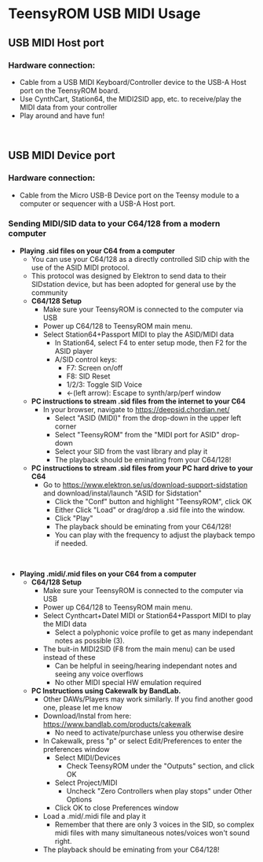 
# TeensyROM USB MIDI Usage

## USB MIDI Host port
### Hardware connection:
  * Cable from a USB MIDI Keyboard/Controller device to the USB-A Host port on the TeensyROM board.
  * Use CynthCart, Station64, the MIDI2SID app, etc. to receive/play the MIDI data from your controller
  * Play around and have fun!
    
<BR>

## USB MIDI Device port
### Hardware connection:
  * Cable from the Micro USB-B Device port on the Teensy module to a computer or sequencer with a USB-A Host port.
    
### Sending MIDI/SID data to your C64/128 from a modern computer

  * **Playing .sid files on your C64 from a computer**
    * You can use your C64/128 as a directly controlled SID chip with the use of the ASID MIDI protocol.
    * This protocol was designed by Elektron to send data to their SIDstation device, but has been adopted for general use by the community
    * **C64/128 Setup**
      * Make sure your TeensyROM is connected to the computer via USB
      * Power up C64/128 to TeensyROM main menu.
      * Select Station64+Passport MIDI to play the ASID/MIDI data
        * In Station64, select F4 to enter setup mode, then F2 for the ASID player
        * A/SID control keys:
          * F7: Screen on/off
          * F8: SID Reset
          * 1/2/3: Toggle SID Voice
          * <-(left arrow): Escape to synth/arp/perf window
    * **PC instructions to stream .sid files from the internet to your C64**
      * In your browser, navigate to https://deepsid.chordian.net/
        * Select "ASID (MIDI)" from the drop-down in the upper left corner
        * Select "TeensyROM" from the "MIDI port for ASID" drop-down
        * Select your SID from the vast library and play it
        * The playback should be eminating from your C64/128!
    * **PC instructions to stream .sid files from your PC hard drive to your C64**
      * Go to https://www.elektron.se/us/download-support-sidstation and download/instal/launch "ASID for Sidstation"
        * Click the "Conf" button and highlight "TeensyROM", click OK
        * Either Click "Load" or drag/drop a .sid file into the window.
        * Click "Play"
        * The playback should be eminating from your C64/128!
        * You can play with the frequency to adjust the playback tempo if needed.

<BR>

  * **Playing .midi/.mid files on your C64 from a computer**
    * **C64/128 Setup**
      * Make sure your TeensyROM is connected to the computer via USB
      * Power up C64/128 to TeensyROM main menu.
      * Select Cynthcart+Datel MIDI or Station64+Passport MIDI to play the MIDI data
        * Select a polyphonic voice profile to get as many independant notes as possible (3).
      * The buit-in MIDI2SID (F8 from the main menu) can be used instead of these
        * Can be helpful in seeing/hearing independant notes and seeing any voice overflows
        * No other MIDI special HW emulation required
    * **PC Instructions using Cakewalk by BandLab.**
      * Other DAWs/Players may work similarly.  If you find another good one, please let me know
      * Download/Instal from here: https://www.bandlab.com/products/cakewalk
        * No need to activate/purchase unless you otherwise desire
      * In Cakewalk, press "p" or select Edit/Preferences to enter the preferences window
        * Select MIDI/Devices
          * Check TeensyROM under the "Outputs" section, and click OK
        * Select Project/MIDI
          * Uncheck "Zero Controllers when play stops" under Other Options
        * Click OK to close Preferences window
      * Load a .mid/.midi file and play it
        * Remember that there are only 3 voices in the SID, so complex midi files with many simultaneous notes/voices won't sound right.
      * The playback should be eminating from your C64/128!

